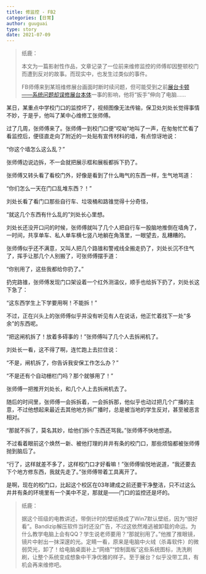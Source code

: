 ```yaml
---
title: 修监控 - FB2
categories: [日常]
author: guuguai
type: story
date: 2021-07-09
---
```


> 纸鹿：
>
> 本文为一篇影射性作品，文章记录了一位前来维修监控的师傅却因整顿校门而遭到反对的故事。而现实中，也发生过类似的事件。
>
> FB师傅来到某班维修展台画面时断时续问题，但可能受到之前[展台卡顿——系统问题却误修展台本体](/202104/fb1/)一事的影响，他将“扳手”伸向了电脑……

某日，某重点中学校门口的监控坏了，视频图像无法传输，保卫处刘处长觉得事情不妙，于是乎，他叫了某中心维修工张师傅。

过了几周，张师傅来了。张师傅一到校门口便“哎呦”地叫了一声，在匆匆忙忙看了看监控后，便径直走向了附近的一处贴有宣传材料的墙，有点惊讶地说：

“你这个墙怎么这么乱？”

张师傅边说边拆，不一会就把展示框和展板都拆下扔了。

张师傅又转头看了看校门外，好像是看到了什么晦气的东西一样，生气地骂道：

“你们怎么一天在门口乱堆东西？！”

刘处长看了看门口那些自行车、垃圾桶和路锥觉得十分奇怪，

“就这几个东西有什么乱的”刘处长心里想。

刘处长还没开口问的时候，张师傅就叫了几个人把自行车一股脑地推倒在墙角了，一时间，共享单车、私人单车横七竖八地躺在角落里，一眼望去，乱糟糟的。

张师傅似乎还不满意，又叫人把几个路锥和警戒线全搬走扔了，刘处长沉不住气了，挥手让那几个人别搬了，可张师傅摆手道：

“你别用了，这些我都给你扔了。”

扔完路锥，张师傅发现门口架设着一个红外测温仪，顺手也给拆下扔了，刘处长这下急了：

“这东西学生上下学要用啊！不能拆！”

不过，正在兴头上的张师傅似乎并没有听见有人在说话，他正忙着找下一处“多余”的东西呢。

“把这闸机拆了！放着多碍事的！”张师傅叫了几个人去拆闸机了。

刘处长一看，这不得了啊，连忙跑上去拦住说：

“不是，闸机拆了，你告诉我安保工作怎么办？”

“不是还有个自动栅栏门吗？那个就够用了！”

张师傅一把推开刘处长，和几个人上去拆闸机去了。

随后的时间里，张师傅一会拆拆着，一会拆拆那，他似乎也动过把几个广播的主意，不过他想起来最近去其他地方拆广播时，总是被当地的学生反对，甚至被恶言相对。

“那就不拆了，莫名其妙，给他们拆个东西还骂我。”张师傅不快地想道。

不过看着眼前这个焕然一新、被他打理的井井有条的校门口，那些烦恼都被张师傅抛到脑后了。

“行了，这样就差不多了，这样校门口才好看嘛！”张师傅愉悦地说道，“我还要去下个地方修东西，我就先走了。”张师傅带着工具离开了。

是啊，现在的校门口，比起这个校区在03年建成之前还要干净整洁，只不过这么井井有条的环境里有一个美中不足，那就是——门口的监控还是坏的。

> 纸鹿：
>
> 据这个班级的电教讲述，带倒计时的壁纸换成了Win7默认壁纸，因为“很好看”。Bandizip解压软件当时还没广告，不过这依然难逃被卸载的命运。为什么教学电脑上会有QQ？学生说老师要用？“那就别用了。”他推了推眼镜，镜片中射出一抹深邃的光。定睛一看，原来是电脑中火绒（杀毒软件）的微弱荧光，卸了！给电脑桌面补上“网络”“控制面板”这些系统图标，洗洗刷刷，让整个系统变成想象中干净优雅的样子。至于展台？似乎没带工具，有机会再来维修吧。